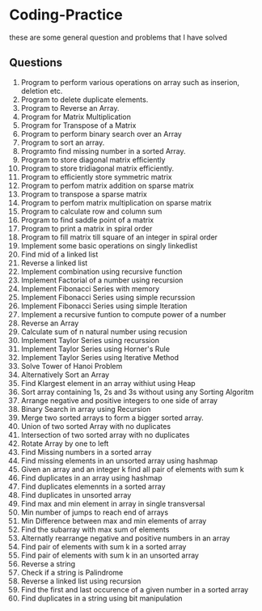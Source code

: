 # Coding-Practice
these are some general question and problems that I have solved

## Questions
1. Program to perform various operations on array such as inserion, deletion etc.
2. Program to delete duplicate elements.
3. Program to Reverse an Array.
4. Program for Matrix Multiplication
5. Program for Transpose of a Matrix
6. Program to perform binary search over an Array
7. Program to sort an array.
8. Programto find missing number in a sorted Array.
9. Program to store diagonal matrix efficiently
10. Program to store tridiagonal matrix efficiently.
11. Program to efficiently store symmetric matrix
12. Program to perfom matrix addition on sparse matrix
13. Program to transpose a sparse matrix
14. Program to perfom matrix multiplication on sparse matrix
15. Program to calculate row and column sum
16. Program to find saddle point of a matrix
17. Program to print a matrix in spiral order
18. Program to fill matrix till square of an integer in spiral order
19. Implement some basic operations on singly linkedlist
20. Find mid of a linked list
21. Reverse a linked list
22. Implement combination using recursive function
23. Implement Factorial of a number using recursion
24. Implement Fibonacci Series with memory
25. Implement Fibonacci Series using simple recurssion
26. Implement Fibonacci Series using simple Iteration
27. Implement a recursive funtion to compute power of a number
28. Reverse an Array
29. Calculate sum of n natural number using recusion
30. Implement Taylor Series using recurssion
31. Implement Taylor Series using Horner's Rule
32. Implement Taylor Series using Iterative Method
33. Solve Tower of Hanoi Problem
34. Alternatively Sort an Array
35. Find Klargest element in an array withiut using Heap
36. Sort array containing 1s, 2s and 3s without using any Sorting Algoritm
37. Arrange negative and positive integers to one side of array
38. Binary Search in array using Recursion
39. Merge two sorted arrays to form a bigger sorted array.
40. Union of two sorted Array with no duplicates
41. Intersection of two sorted array with no duplicates
42. Rotate Array by one to left
43. Find Missing numbers in a sorted array
44. Find missing elements in an unsorted array using hashmap
45. Given an array and an integer k find all pair of elements with sum k
46. Find duplicates in an array using hashmap
47. Find duplicates elemennts in a sorted array
48. Find duplicates in unsorted array
49. Find max and min element in array in single transversal
50. Min number of jumps to reach end of arrays
51. Min Difference between max and min elements of array
52. Find the subarray with max sum of elements
53. Alternatly rearrange negative and positive numbers in an array
54. Find pair of elements with sum k in a sorted array
55. Find pair of elements with sum k in an unsorted array
56. Reverse a string
57. Check if a string is Palindrome
58. Reverse a linked list using recursion
59. Find the first and last occurence of a given number in a sorted array
60. Find duplicates in a string using bit manipulation
